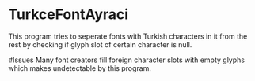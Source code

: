 # TurkceFontAyraci
This program tries to seperate fonts with Turkish characters in it from the rest by checking if glyph slot of certain character is null. 

#Issues
Many font creators fill foreign character slots with empty glyphs which makes undetectable by this program. 
